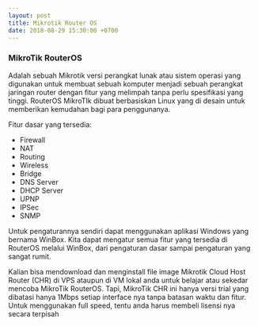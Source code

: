 ```yaml
---
layout: post
title: Mikrotik Router OS
date: 2018-08-29 15:30:00 +0700
---
```


### MikroTik RouterOS 
Adalah sebuah Mikrotik versi perangkat lunak atau sistem operasi yang digunakan untuk membuat sebuah komputer menjadi sebuah perangkat jaringan router dengan fitur yang melimpah tanpa perlu spesifikasi yang tinggi. RouterOS MikroTIk dibuat berbasiskan Linux yang di desain untuk memberikan kemudahan bagi para penggunanya.

Fitur dasar yang tersedia:
* Firewall
* NAT
* Routing
* Wireless
* Bridge
* DNS Server
* DHCP Server
* UPNP
* IPSec
* SNMP

Untuk pengaturannya sendiri dapat menggunakan aplikasi Windows yang bernama WinBox. Kita dapat mengatur semua fitur yang tersedia di RouterOS melalui WinBox, dari pengaturan dasar sampai pengaturan yang sangat rumit.

Kalian bisa mendownload dan menginstall file image Mikrotik Cloud Host Router (CHR) di VPS ataupun di VM lokal anda untuk belajar atau sekedar mencoba MikroTik RouterOS. Tapi, MikroTik CHR ini hanya versi trial yang dibatasi hanya 1Mbps setiap interface nya tanpa batasan waktu dan fitur. Untuk menggunakan full speed, tentu anda harus membeli lisensi nya secara terpisah